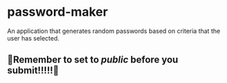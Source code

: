 # password-maker
An application that generates random passwords based on criteria that the user has selected.

## 🧨Remember to set to _public_ before you submit!!!!!🧨
